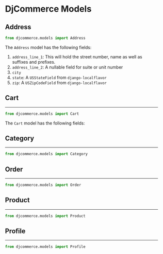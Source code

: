 # DjCommerce Models

## Address

```python
from djcommerce.models import Address
```

The `Address` model has the following fields:
1. `address_line_1`: This will hold the street number, name as well as suffixes and prefixes.
2. `address_line_2`: A nullable field for suite or unit number
3. `city`
4. `state`: A `USStateField` from `django-localflavor`
5. `zip`: A `USZipCodeField` from `django-localflavor`

## Cart
------------
```python
from djcommerce.models import Cart
```
The `Cart` model has the following fields:


## Category
------------
```python
from djcommerce.models import Category
```

## Order
------------
```python
from djcommerce.models import Order
```

## Product
------------
```python
from djcommerce.models import Product
```

## Profile
------------
```python
from djcommerce.models import Profile
```
